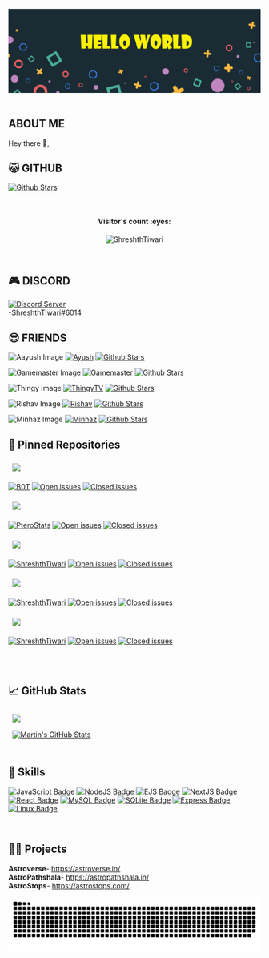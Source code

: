 [![header](./assets/header.png)](https://github.com/ShreshthTiwari)
<br>
<br>

## ABOUT ME

Hey there 👋,
<br>

## 🐱 GITHUB

[![Github Stars](https://img.shields.io/github/stars/ShreshthTiwari?affiliations=OWNER&style=plastic)](https://github.com/ShreshthTiwari)

<br>

<h4 align="center">Visitor's count :eyes:</h4>
<p align="center"><img src="https://profile-counter.glitch.me/{ShreshthTiwari}/count.svg" alt="ShreshthTiwari" /></p>
<br>

## 🎮 DISCORD

[![Discord Server](https://img.shields.io/discord/978315663548502056?label=Discord&style=plastic)](https://discord.com/invite/DmzJ6a8Cq5)
<br>
-ShreshthTiwari#6014
<br>

## 😎 FRIENDS

![Aayush Image](https://avatars.githubusercontent.com/u/95373757?v=4&s=40)
[![Ayush](https://img.shields.io/badge/AayushShankar-AayushShankar-blue?style=plastic)](https://github.com/AayushShankar)
[![Github Stars](https://img.shields.io/github/stars/AayushShankar?affiliations=OWNER&style=plastic)](https://github.com/AayushShankar)
<br>

![Gamemaster Image](https://avatars.githubusercontent.com/u/99412520?v=4&s=40)
[![Gamemaster](https://img.shields.io/badge/Gamemaster-GujuG9-blue?style=plastic)](https://github.com/GujuG9)
[![Github Stars](https://img.shields.io/github/stars/GujuG9?affiliations=OWNER&style=plastic)](https://github.com/GujuG9)
<br>

![Thingy Image](https://avatars.githubusercontent.com/u/68848247?v=4&s=40)
[![ThingyTV](https://img.shields.io/badge/ThingyTV-TheTHINGYEEE-blue?style=plastic)](https://github.com/TheTHINGYEEE)
[![Github Stars](https://img.shields.io/github/stars/TheTHINGYEEE?affiliations=OWNER&style=plastic)](https://github.com/TheTHINGYEEE)
<br>

![Rishav Image](https://avatars.githubusercontent.com/u/95017178?v=4&s=40)
[![Rishav](https://img.shields.io/badge/Rishav-ItsFakeRishav-blue?style=plastic)](https://github.com/ItsFakeRishav)
[![Github Stars](https://img.shields.io/github/stars/ItsFakeRishav?affiliations=OWNER&style=plastic)](https://github.com/ItsFakeRishav)
<br>

![Minhaz Image](https://avatars.githubusercontent.com/u/89151982?v=4&s=40)
[![Minhaz](https://img.shields.io/badge/Minhaz-Minhaz69420-blue?style=plastic)](https://github.com/Minhaz69420)
[![Github Stars](https://img.shields.io/github/stars/Minhaz69420?affiliations=OWNER&style=plastic)](https://github.com/Minhaz69420)
<br>

## 📌 Pinned Repositories

<a href="https://github.com/ShreshthTiwari/B0T">
  <img align="center" style="margin:0.5rem" src="https://github-readme-stats.vercel.app/api/pin/?username=ShreshthTiwari&repo=B0T&title_color=00FF00&text_color=FFFF00&icon_color=87ceeb&bg_color=000000" />
</a>

[![B0T](https://img.shields.io/github/forks/ShreshthTiwari/B0T?style=plastic)](https://github.com/ShreshthTiwari/B0T/network/members)
[![Open issues](https://img.shields.io/github/issues-raw/ShreshthTiwari/B0T?style=plastic)](https://github.com/ShreshthTiwari/B0T/issues)
[![Closed issues](https://img.shields.io/github/issues-closed-raw/ShreshthTiwari/B0T?style=plastic)](https://github.com/ShreshthTiwari/B0T/issues)

<a href="https://github.com/ShreshthTiwari/PteroStats/tree/v-13">
  <img align="center" style="margin:0.5rem" src="https://github-readme-stats.vercel.app/api/pin/?username=ShreshthTiwari&repo=PteroStats&title_color=00FF00&text_color=FFFF00&icon_color=87ceeb&bg_color=000000" />
</a>

[![PteroStats](https://img.shields.io/github/forks/ShreshthTiwari/PteroStats?style=plastic)](https://github.com/ShreshthTiwari/PteroStats/network/members)
[![Open issues](https://img.shields.io/github/issues-raw/ShreshthTiwari/PteroStats?style=plastic)](https://github.com/ShreshthTiwari/PteroStats/issues)
[![Closed issues](https://img.shields.io/github/issues-closed-raw/ShreshthTiwari/PteroStats?style=plastic)](https://github.com/ShreshthTiwari/PteroStats/issues)

<a href="https://github.com/ShreshthTiwari/Website-Hosting-With-NodeJS">
  <img align="center" style="margin:0.5rem" src="https://github-readme-stats.vercel.app/api/pin/?username=ShreshthTiwari&repo=Website-Hosting-With-NodeJS&title_color=00FF00&text_color=FFFF00&icon_color=87ceeb&bg_color=000000" />
</a>

[![ShreshthTiwari](https://img.shields.io/github/forks/ShreshthTiwari/Website-Hosting-With-NodeJS?style=plastic)](https://github.com/ShreshthTiwari/Website-Hosting-With-NodeJS/network/members)
[![Open issues](https://img.shields.io/github/issues-raw/ShreshthTiwari/Website-Hosting-With-NodeJS?style=plastic)](https://github.com/ShreshthTiwari/Website-Hosting-With-NodeJS/issues)
[![Closed issues](https://img.shields.io/github/issues-closed-raw/ShreshthTiwari/Website-Hosting-With-NodeJS?style=plastic)](https://github.com/ShreshthTiwari/Website-Hosting-With-NodeJS/issues)

<a href="https://github.com/ShreshthTiwari/ShreshthTiwari">
  <img align="center" style="margin:0.5rem" src="https://github-readme-stats.vercel.app/api/pin/?username=ShreshthTiwari&repo=ShreshthTiwari&title_color=00FF00&text_color=FFFF00&icon_color=87ceeb&bg_color=000000" />
</a>

[![ShreshthTiwari](https://img.shields.io/github/forks/ShreshthTiwari/ShreshthTiwari?style=plastic)](https://github.com/ShreshthTiwari/ShreshthTiwari/network/members)
[![Open issues](https://img.shields.io/github/issues-raw/ShreshthTiwari/ShreshthTiwari?style=plastic)](https://github.com/ShreshthTiwari/ShreshthTiwari/issues)
[![Closed issues](https://img.shields.io/github/issues-closed-raw/ShreshthTiwari/ShreshthTiwari?style=plastic)](https://github.com/ShreshthTiwari/ShreshthTiwari/issues)

<a href="https://github.com/ShreshthTiwari/discord-rich-presence-bot">
  <img align="center" style="margin:0.5rem" src="https://github-readme-stats.vercel.app/api/pin/?username=ShreshthTiwari&repo=discord-rich-presence-bot&title_color=00FF00&text_color=FFFF00&icon_color=87ceeb&bg_color=000000" />
</a>

[![ShreshthTiwari](https://img.shields.io/github/forks/ShreshthTiwari/discord-rich-presence-bot?style=plastic)](https://github.com/ShreshthTiwari/discord-rich-presence-bot/network/members)
[![Open issues](https://img.shields.io/github/issues-raw/ShreshthTiwari/discord-rich-presence-bot?style=plastic)](https://github.com/ShreshthTiwari/discord-rich-presence-bot/issues)
[![Closed issues](https://img.shields.io/github/issues-closed-raw/ShreshthTiwari/discord-rich-presence-bot?style=plastic)](https://github.com/ShreshthTiwari/discord-rich-presence-bot/issues)

<br>
<br>

## 📈 GitHub Stats

<a align="center" href="https://github.com/ShreshthTiwari">
  <img align="center" style="margin:0.5rem" src="https://github-readme-stats.vercel.app/api/top-langs/?username=ShreshthTiwari&hide=html,css&title_color=00FF00&text_color=FFFF00&icon_color=87ceeb&bg_color=000000" />
</a>
<br>
<a align="center" href="https://github.com/ShreshthTiwari">
  <img align="center" style="margin:0.5rem" src="https://github-readme-stats.vercel.app/api?username=ShreshthTiwari&show_icons=true&line_height=27&count_private=true&title_color=00FF00&text_color=FFFF00&icon_color=87ceeb&bg_color=000000" alt="Martin's GitHub Stats" />
</a>
<br>
<br>

## 💼 Skills

[![JavaScript Badge](https://img.shields.io/badge/Javascript-informational?style=plastic&logo=javascript&logoColor=F7DF1E&color=000000)](https://github.com/ShreshthTiwari)
[![NodeJS Badge](https://img.shields.io/badge/NodeJS-informational?style=plastic&logo=nodedotjs&logoColor=339933&color=000000)](https://github.com/ShreshthTiwari)
[![EJS Badge](https://img.shields.io/badge/EJS-informational?style=plastic&logo=ejs&logoColor=87ceeb&color=000000)](https://github.com/ShreshthTiwari)
[![NextJS Badge](https://img.shields.io/badge/NextJS-informational?style=plastic&logo=nextdotjs&logoColor=87ceeb&color=000000)](https://github.com/ShreshthTiwari)
[![React Badge](https://img.shields.io/badge/React-informational?style=plastic&logo=react&logoColor=87ceeb&color=000000)](https://github.com/ShreshthTiwari)
[![MySQL Badge](https://img.shields.io/badge/MySQL-informational?style=plastic&logo=mysql&logoColor=87ceeb&color=000000)](https://github.com/ShreshthTiwari)
[![SQLite Badge](https://img.shields.io/badge/SQLite-informational?style=plastic&logo=sqlite&logoColor=87ceeb&color=000000)](https://github.com/ShreshthTiwari)
[![Express Badge](https://img.shields.io/badge/Express-informational?style=plastic&logo=express&logoColor=87ceeb&color=000000)](https://github.com/ShreshthTiwari)
[![Linux Badge](https://img.shields.io/badge/Linux-informational?style=plastic&logo=linux&logoColor=87ceeb&color=000000)](https://github.com/ShreshthTiwari)

<br>

## 👨‍💻 Projects

**Astroverse**- https://astroverse.in/<br>
**AstroPathshala**- https://astropathshala.in/<br>
**AstroStops**- https://astrostops.com/<br>

![Snake animation](https://raw.githubusercontent.com/platane/snk/output/github-contribution-grid-snake-dark.svg)
<br>

